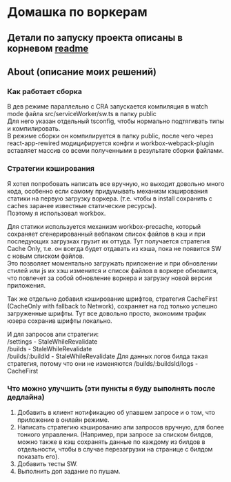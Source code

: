 # Домашка по воркерам

## Детали по запуску проекта описаны в корневом [readme](./README.md)

## About (описание моих решений)

### Как работает сборка

В дев режиме параллельно с CRA запускается компиляция в watch mode файла src/serviceWorker/sw.ts в папку public  
Для него указан отдельный tsconfig, чтобы нормально подтягивать типы и компилировать.  
В режиме сборки он компилируется в папку public, после чего через react-app-rewired модицифируется конфги и workbox-webpack-plugin
вставляет массив со всеми полученными в результате сборки файлами.

### Стратегии кэширования

Я хотел попробовать написать все вручную, но выходит довольно много кода, особенно если самому придумывать механизм кэширования статики на первую загрузку воркера. (т.е. чтобы в install сохранить с caches заранее известные статические ресурсы).  
Поэтому я использовал workbox.

Для статики используется механизм workbox-precache, который сохраняет сгенерированный вебпаком список файлов в кэш и при последующих загрузках грузит их оттуда.
Тут получается стратегия Cache Only, т.е. он всегда будет отдавать из кэша, пока не появится SW с новым списком файлов.  
Это позволяет моментально загружать приложение и при обновлении стилей или js их хэш изменится и список файлов в воркере обновится, что повлечет за собой обновление воркера и загрузку новой версии приложения.

Так же отдельно добавил кэширование шрифтов, стратегия CacheFirst (CacheOnly with fallback to Network), сохраняет на год только успешно загруженные шрифты. Тут все довольно просто, экономим трафик юзера сохранив шрифты локально.

И для запросов апи стратегии:  
/settings - StaleWhileRevalidate  
/builds - StaleWhileRevalidate  
/builds/:buildId - StaleWhileRevalidate
Для данных логов билда такая стратегия, потому что они не изменяются
/builds/:buildsId/logs - CacheFirst

### Что можно улучшить (эти пункты я буду выполнять после дедлайна)

1. Добавить в клиент нотификацию об упавшем запросе и о том, что приложение в онлайн режиме.
2. Написать стратегию кэшированию апи запросов вручную, для более тонкого управления. (Например, при запросе за списком билдов, можно также в кэш сохранять данные по каждому из билдов в отдельности, чтобы в случае перезагрузки на странице с билдом показать его).
3. Добавить тесты SW.
4. Выполнить доп задание по пушам.
